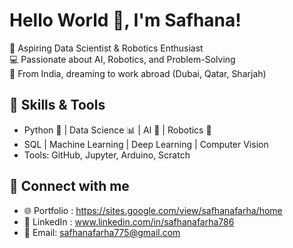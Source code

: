 # Hello World 👋, I'm Safhana!
🌟 Aspiring Data Scientist & Robotics Enthusiast  
💻 Passionate about AI, Robotics, and Problem-Solving  
📍 From India, dreaming to work abroad (Dubai, Qatar, Sharjah)  

## 🚀 Skills & Tools
- Python 🐍 | Data Science 📊 | AI 🤖 | Robotics 🔧  
- SQL | Machine Learning | Deep Learning | Computer Vision  
- Tools: GitHub, Jupyter, Arduino, Scratch  

## 🔗 Connect with me
- 🌐 Portfolio : https://sites.google.com/view/safhanafarha/home  
- 💼 LinkedIn : www.linkedin.com/in/safhanafarha786  
- 📧 Email: safhanafarha775@gmail.com  





